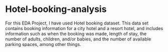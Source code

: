 # Hotel-booking-analysis
For this EDA Project, I have used Hotel booking dataset.
This data set contains booking information for a city hotel and a resort hotel, and includes information
such as when the booking was made, length of stay, the number of adults, children, and/or babies, and
the number of available parking spaces, among other things.

